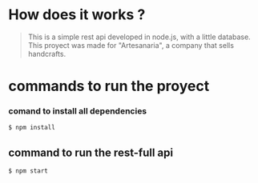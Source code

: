 # How does it works ?
> This is a simple rest api developed in node.js, with a little database. This proyect was made for "Artesanaria", a company that sells handcrafts.
# commands to run the proyect
### comand to install all dependencies
```bash
$ npm install
```
## command to run the rest-full api
```bash
$ npm start
```